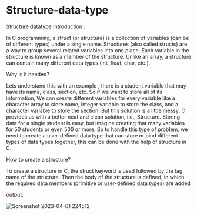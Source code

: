 # Structure-data-type

Structure datatype Introduction :

In C programming, a struct (or structure) is a collection of variables (can be of different types) under a single name. Structures (also called structs) are a way to group several related variables into one place. Each variable in the structure is known as a member of the structure. Unlike an array, a structure can contain many different data types (int, float, char, etc.).

Why is it needed?

Lets understand this with an example , there is a student variable that may have its name, class, section, etc. So if we want to store all of its information, We can create different variables for every variable like a character array to store name, integer variable to store the class, and a character variable to store the section. But this solution is a little messy, C provides us with a better neat and clean solution, i.e., Structure. Storing data for a single student is easy, but imagine creating that many variables for 50 students or even 500 or more. So to handle this type of problem, we need to create a user-defined data type that can store or bind different types of data types together, this can be done with the help of structure in C.

How to create a structure?

To create a structure in C, the struct keyword is used followed by the tag name of the structure. Then the body of the structure is defined, in which the required data members (primitive or user-defined data types) are added

output:

![Screenshot 2023-04-01 224512](https://user-images.githubusercontent.com/124857711/229420455-4565ebbc-8a4d-4282-9c24-194efd489c60.png)
